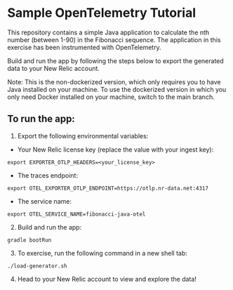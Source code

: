 # Sample OpenTelemetry Tutorial
This repository contains a simple Java application to calculate the nth number (between 1-90) in the Fibonacci sequence. The application in this exercise has been instrumented with OpenTelemetry. 

Build and run the app by following the steps below to export the generated data to your New Relic account. 

Note: This is the non-dockerized version, which only requires you to have Java installed on your machine. To use the dockerized version in which you only need Docker installed on your machine, switch to the main branch.

## To run the app:

1. Export the following environmental variables:

* Your New Relic license key (replace the value with your ingest key):
```shell
export EXPORTER_OTLP_HEADERS=<your_license_key>
```

* The traces endpoint:
```shell
export OTEL_EXPORTER_OTLP_ENDPOINT=https://otlp.nr-data.net:4317
```

* The service name:
```shell
export OTEL_SERVICE_NAME=fibonacci-java-otel
```

2. Build and run the app:
```shell
gradle bootRun
```

3. To exercise, run the following command in a new shell tab:
```shell
./load-generator.sh
```

4. Head to your New Relic account to view and explore the data!